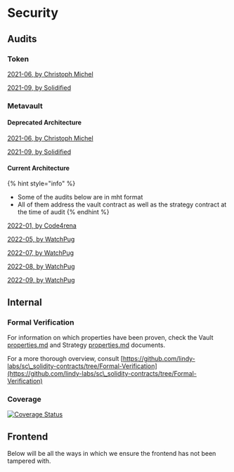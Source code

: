 # Security

## Audits

### Token

[2021-06, by Christoph Michel](https://drive.google.com/file/d/1mOHOeD5bSyQBkValNKnLKqssMFiuGOGv/view?usp=sharing)

[2021-09, by Solidified](https://drive.google.com/file/d/1D-uAeQtWU09G1psZQ6WKTsvGPtx5AtsX/view?usp=sharing)

### Metavault

#### Deprecated Architecture

[2021-06, by Christoph Michel](https://drive.google.com/file/d/1MmqbBU1DWjI40qXZQ52o1V4TUwuqNgNG/view?usp=sharing)

[2021-09, by Solidified](https://drive.google.com/file/d/1D-uAeQtWU09G1psZQ6WKTsvGPtx5AtsX/view?usp=sharing)

#### Current Architecture

{% hint style="info" %}
* Some of the audits below are in mht format
* All of them address the vault contract as well as the strategy contract at the time of audit
{% endhint %}

[2022-01, by Code4rena](https://drive.google.com/file/d/18HOx6IFj87JZ72J-tz-AbRNF62Jadr3V/view?usp=sharing)

[2022-05, by WatchPug](https://drive.google.com/file/d/1cG3mtFfSH8HPjgBLzJ1VzIGongv60HhQ/view?usp=sharing)

[2022-07, by WatchPug](https://drive.google.com/file/d/1OGnhJvpeihdzliFWDL9DHqIWcbsML39q/view?usp=sharing)

[2022-08, by WatchPug](https://drive.google.com/file/d/1lRH0Xl37FX4\_FCF36ocafShXPMcRQ58I/view?usp=sharing)

[2022-09, by WatchPug](https://drive.google.com/file/d/1kR3nshIZNR6EqWHDFBWuKVSd2a76hZUD/view?usp=sharing)

## Internal

### Formal Verification

For information on which properties have been proven, check the Vault [properties.md](specification/vault/properties.md "mention") and Strategy [properties.md](specification/strategies/properties.md "mention") documents.

For a more thorough overview, consult [https://github.com/lindy-labs/sc\_solidity-contracts/tree/Formal-Verification](https://github.com/lindy-labs/sc\_solidity-contracts/tree/Formal-Verification)

### Coverage

[![Coverage Status](https://coveralls.io/repos/github/lindy-labs/sc\_solidity-contracts/badge.svg?branch=main\&kill\_cache=1)](https://coveralls.io/github/lindy-labs/sc\_solidity-contracts)

## Frontend

Below will be all the ways in which we ensure the frontend has not been tampered with.
